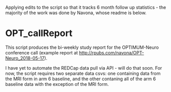 Applying edits to the script so that it tracks 6 month follow up statistics - the majority of the work was done by Navona, whose readme is below. 

# OPT_callReport
This script produces the bi-weekly study report for the OPTIMUM-Neuro conference call (example report at http://rpubs.com/navona/OPT-Neuro_2018-05-17).

I have yet to automate the REDCap data pull via API - will do that soon. For now, the script requires two separate data csvs: one containing data from the MRI form in arm 6 baseline, and the other contaning all of the arm 6 baseline data with the exception of the MRI form.
